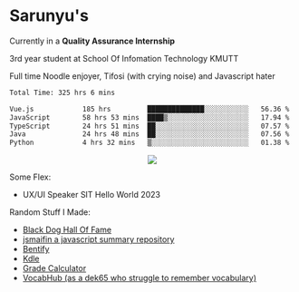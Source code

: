 # Sarunyu's
<p>Currently in a <strong>Quality Assurance Internship</strong></p>
<p>3rd year student at School Of Infomation Technology KMUTT</p>
<p>Full time Noodle enjoyer, Tifosi (with crying noise) and Javascript hater</p>

<!--START_SECTION:waka-->

```txt
Total Time: 325 hrs 6 mins

Vue.js            185 hrs         ██████████████░░░░░░░░░░░   56.36 %
JavaScript        58 hrs 53 mins  ████▒░░░░░░░░░░░░░░░░░░░░   17.94 %
TypeScript        24 hrs 51 mins  ██░░░░░░░░░░░░░░░░░░░░░░░   07.57 %
Java              24 hrs 48 mins  ██░░░░░░░░░░░░░░░░░░░░░░░   07.56 %
Python            4 hrs 32 mins   ▒░░░░░░░░░░░░░░░░░░░░░░░░   01.38 %
```

<!--END_SECTION:waka-->
<div align=center>
  <img src="https://skillicons.dev/icons?i=typescript,javascript,nodejs,java,spring,react,vue,mysql,mongodb,docker,linux" />
</div>

Some Flex:
- UX/UI Speaker SIT Hello World 2023

Random Stuff I Made:
- [Black Dog Hall Of Fame](https://bdoghalloffame.vercel.app/)
- [jsmaifin a javascript summary repository](https://github.com/ssarunyu/js-maifin)
- [Bentify](https://bentify.vercel.app/)
- [Kdle](https://kdle.vercel.app/)
- [Grade Calculator](https://grade-calculator-virid.vercel.app/)
- [VocabHub (as a dek65 who struggle to remember vocabulary)](https://vocabhub.vercel.app/)
